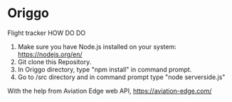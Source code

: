 # Origgo
Flight tracker
HOW DO DO
1. Make sure you have Node.js installed on your system: https://nodejs.org/en/
2. Git clone this Repository.
3. In Origgo directory, type "npm install" in command prompt.
4. Go to /src directory and in command prompt type "node serverside.js"


With the help from Aviation Edge web API, https://aviation-edge.com/ 
